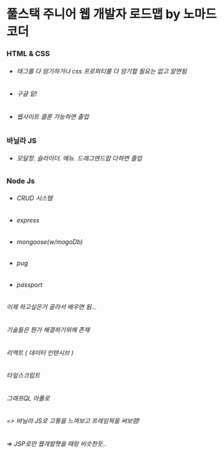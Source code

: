 # 풀스택 주니어 웹 개발자 로드맵 by 노마드코더

### HTML & CSS 

- ###### 태그를 다 암기하거나 css 프로퍼티를 다 암기할 필요는 없고 알면됨

- ###### 구글 잍!

- ###### 웹사이트 클론 가능하면 졸업



### 바닐라 JS

- ###### 모달창. 슬라이더. 메뉴. 드래그엔드랍 다하면 졸업



### Node Js

- ###### CRUD 시스템 

- ######  express

- ###### mongoose(w/mogoDb)

- ###### pug

- ###### passport



###### 이제 하고싶은거 골라서 배우면 됨... 

###### 기술들은 뭔가 해결하기위해 존재





###### 리엑트 ( 데이터 인텐시브 )

###### 타잎스크립트

###### 그래프QL 아폴로 

###### => 바닐라 JS로 고통을 느껴보고 프레임웍을 써보렴! 

###### => JSP로만 웹개발햇을 때랑 비슷한듯..